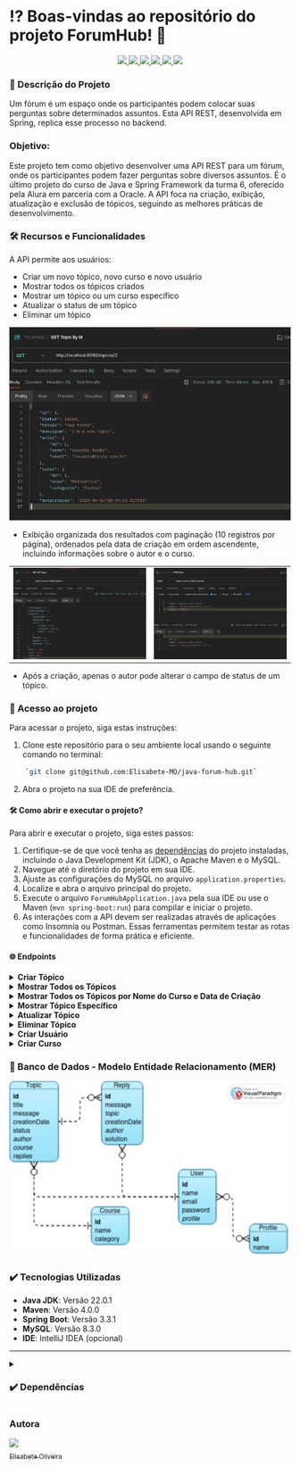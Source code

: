 
# ⁉️ Boas-vindas ao repositório do projeto ForumHub! 💬
<p align="center">
     <a alt="Java" href="https://java.com" target="_blank">
        <img src="https://img.shields.io/badge/Java-v22.0.1-ED8B00.svg" />
    </a>
    <a alt="Spring Boot" href="https://spring.io/" target="_blank">
        <img src="https://img.shields.io/badge/Spring Boot-v3.3.1-6DB33F.svg" />
    </a>
     <a alt="Maven" href="https://maven.apache.org/index.html" target="_blank">
        <img src="https://img.shields.io/badge/Maven-v4.0.0-CD2335.svg" />
    </a>
    <a alt="MySQL" href="https://www.mysql.com/" target="_blank">
        <img src="https://img.shields.io/badge/MySQL-v8.3.0-00758f.svg" />
    </a>
        <a alt="Lombok" href="https://projectlombok.org/" target="_blank">
        <img src="https://img.shields.io/badge/Lombok-v1.18.32-FF0035.svg" />
    </a>
     <a alt="IntelliJ IDEA" href="https://www.jetbrains.com/idea/" target="_blank">
        <img src="https://img.shields.io/badge/IntelliJ IDEA-v1.18.32-087CFA.svg" />
    </a>
</p>

[//]: # (<p align="center">)
[//]: # (    <img src="./imgs/badge literalura.png" width="200px" alt="Badge de )
[//]: # (Conquista">)
[//]: # (</p>)

### 📖 Descrição do Projeto

Um fórum é um espaço onde os participantes podem colocar suas perguntas sobre determinados assuntos. Esta API REST, desenvolvida em Spring, replica esse processo no backend.

### Objetivo:

Este projeto tem como objetivo desenvolver uma API REST para um fórum, onde os participantes podem fazer perguntas sobre diversos assuntos. É o último projeto do curso de Java e Spring Framework da turma 6, oferecido pela Alura em parceria com a Oracle. A API foca na criação, exibição, atualização e exclusão de tópicos, seguindo as melhores práticas de desenvolvimento.

### 🛠️ Recursos e Funcionalidades

A API permite aos usuários:

-   Criar um novo tópico, novo curso e novo usuário
-   Mostrar todos os tópicos criados
-   Mostrar um tópico ou um curso específico
-   Atualizar o status de um tópico
-   Eliminar um tópico

<p align="center"><img src="./imgs/Captura de tela de 2024-06-28 21-28-45.png" alt="Detalhamento de tópico"></p>

* Exibição organizada dos resultados com paginação (10 registros por página), ordenados pela data de criação em ordem ascendente, incluindo informações sobre o autor e o curso.

<table align="center">
  <tr>
    <td>
      <img src="./imgs/Captura de tela de 2024-06-28 21-27-11.png" 
width="350px" alt="Lista de todos os tópicos">
    </td>
    <td>
      <img src="./imgs/Captura de tela de 2024-06-28 21-25-45.png" 
width="350px" alt="Criação de Usuário">
    </td>
  </tr>
</table>

* Após a criação, apenas o autor pode alterar o campo de status de um tópico.


### 📁 Acesso ao projeto

Para acessar o projeto, siga estas instruções:

1.  Clone este repositório para o seu ambiente local usando o seguinte comando no terminal:
```bash    
    `git clone git@github.com:Elisabete-MO/java-forum-hub.git` 
```
2.  Abra o projeto na sua IDE de preferência.
    <br>

#### 🛠️ Como abrir e executar o projeto?

Para abrir e executar o projeto, siga estes passos:

1.  Certifique-se de que você tenha as [dependências](#1) do projeto 
    instaladas,  incluindo o Java Development Kit (JDK), o Apache Maven e o MySQL.
2.  Navegue até o diretório do projeto em sua IDE.
3.  Ajuste as configurações do MySQL no arquivo `application.properties`.
4.  Localize e abra o arquivo principal do projeto.
5.  Execute o arquivo `ForumHubApplication.java` pela sua IDE ou use o Maven (`mvn spring-boot:run`) para compilar e iniciar o projeto.
6.  As interações com a API devem ser realizadas através de aplicações como Insomnia ou Postman. Essas ferramentas permitem testar as rotas e funcionalidades de forma prática e eficiente.

#### 🌐 Endpoints
<details>
<summary><b> Criar Tópico </b></summary>

-   Método: `POST` 
-   Rota: `/topicos`
-   Corpo:
```json 
{
  "titulo":  "Título do Tópico",
  "mensagem":  "Conteúdo do Tópico",
  "autor":  1,
  "curso":  1
}
```
</details>
<details>
<summary><b> Mostrar Todos os Tópicos </b></summary>

- Método: `GET`
- Rota: `/topicos`
</details>
<details>
<summary><b> Mostrar Todos os Tópicos por Nome do Curso e Data de 
Criação </b></summary>

- Método: `GET`
- Rota: `/topicos/search?curso={nome_do_curso}&ano={ano_de_criação_do_tópico(AAAA)} `
</details>
<details>
<summary><b> Mostrar Tópico Específico </b></summary>

- Método: `GET`
- Rota: `/topicos/{id}`
</details>
<details>
<summary><b> Atualizar Tópico </b></summary>

- Método: `PUT`
- Rota: `/topicos/{id}`
- Corpo:
```json 
{
  "titulo":  "Título do Tópico",
  "mensagem":  "Conteúdo do Tópico",
  "status":  "true"
}
```
</details>
<details>
<summary><b> Eliminar Tópico </b></summary>

    -   Método: `DELETE`
    -   Rota: `/topicos/{id}`
</details>
<details>
<summary><b> Criar Usuário </b></summary>

    -   Método: `POST`
    -   Rota: `/usuarios`
    -   Corpo:
```json 
{
  "nome":  "Nome do Usuário",
  "email":  "usuario@email.com",
  "senha":  "senha do usuário"
}
```
</details>
<details>
<summary><b> Criar Curso </b></summary>

    -   Método: `POST`
    -   Rota: `/cursos`
    -   Corpo:
```json 
{
  "nome":  "nome_do_curso",
  "categoria":  "categoria_do_curso"
}
```
</details>

### 🎲 Banco de Dados - Modelo Entidade Relacionamento (MER)
<p align="center"><img src="./imgs/forum-hub-er.png" alt="Modelo 
Entidade-Relacionamento"></p>

### ✔️ Tecnologias Utilizadas
-   **Java JDK**: Versão 22.0.1
-   **Maven**: Versão 4.0.0
-   **Spring Boot**: Versão 3.3.1
-   **MySQL**: Versão 8.3.0
-   **IDE**: IntelliJ IDEA (opcional)
---------------------------------------------------------
<details>
<summary><h3 id="1">✔️ Dependências </h3></summary>

- Lombok
- Spring Web
- Spring Boot DevTools
- Spring Data JPA
- Flyway Migration
- MySQL Driver
- Validation
- Spring Security

</details>

### Autora
[<img loading="lazy" src="https://avatars.githubusercontent.com/Elisabete-MO?v=4" width=115><br><sub>Elisabete Oliveira</sub>](https://github.com/Elisabete-MO)


<!--   [Título e Imagem de capa](https://www.alura.com.br/artigos/escrever-bom-readme#T%C3%ADtulo-e-Imagem-de-capa)
-   [Badges](https://www.alura.com.br/artigos/escrever-bom-readme#badges)
-   [Índice](https://www.alura.com.br/artigos/escrever-bom-readme#%C3%ADndice)
-   [Descrição do Projeto](https://www.alura.com.br/artigos/escrever-bom-readme#descri%C3%A7%C3%A3o-do-projeto)
-   [Status do Projeto](https://www.alura.com.br/artigos/escrever-bom-readme#status-do-Projeto)
-   [Funcionalidades e Demonstração da Aplicação](https://www.alura.com.br/artigos/escrever-bom-readme#funcionalidades-e-demonstra%C3%A7%C3%A3o-da-aplica%C3%A7%C3%A3o)
-   [Acesso ao Projeto](https://www.alura.com.br/artigos/escrever-bom-readme#acesso-ao-projeto)
-   [Tecnologias utilizadas](https://www.alura.com.br/artigos/escrever-bom-readme#tecnologias-utilizadas)
-   [Pessoas Contribuidoras](https://www.alura.com.br/artigos/escrever-bom-readme#pessoas-contribuidoras)
-   [Pessoas Desenvolvedoras do Projeto](https://www.alura.com.br/artigos/escrever-bom-readme#pessoas-desenvolvedoras)
-   [Licença](https://www.alura.com.br/artigos/escrever-bom-readme#licen%C3%A7a) 
Gerando estatísticas: Começamos as sugestões de funcionalidades opcionais lembrando da classe DoubleSummaryStatistics, usada para obter dados estatísticos de um objeto Java. É possível obter esses dados seja de consultas na API ou no banco de dados.
Top 10 livros mais baixados: Assim como foi apresentado no curso Java: trabalhando com lambdas, streams e Spring Framework, é possível apresentar os dados dos 10 livros mais baixados, sendo uma consulta diretamente feita na API ou no banco de dados.
-->